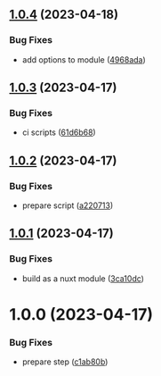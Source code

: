 ## [1.0.4](https://github.com/gbicou/nuxt-image-directus/compare/v1.0.3...v1.0.4) (2023-04-18)


### Bug Fixes

* add options to module ([4968ada](https://github.com/gbicou/nuxt-image-directus/commit/4968ada48d07621678abc3135b8c7f13bdd1f18f))

## [1.0.3](https://github.com/gbicou/nuxt-image-directus/compare/v1.0.2...v1.0.3) (2023-04-17)


### Bug Fixes

* ci scripts ([61d6b68](https://github.com/gbicou/nuxt-image-directus/commit/61d6b686e7dc0239eee1c592ea17b16288735a89))

## [1.0.2](https://github.com/gbicou/nuxt-image-directus/compare/v1.0.1...v1.0.2) (2023-04-17)


### Bug Fixes

* prepare script ([a220713](https://github.com/gbicou/nuxt-image-directus/commit/a220713d5c3cc97dfa7e415387b969135b4c1c70))

## [1.0.1](https://github.com/gbicou/nuxt-image-directus/compare/v1.0.0...v1.0.1) (2023-04-17)


### Bug Fixes

* build as a nuxt module ([3ca10dc](https://github.com/gbicou/nuxt-image-directus/commit/3ca10dc442f07266280fe004c13aed436c13c632))

# 1.0.0 (2023-04-17)


### Bug Fixes

* prepare step ([c1ab80b](https://github.com/gbicou/nuxt-image-directus/commit/c1ab80b88d6987b466c92de7f9a0ed89a1995205))
